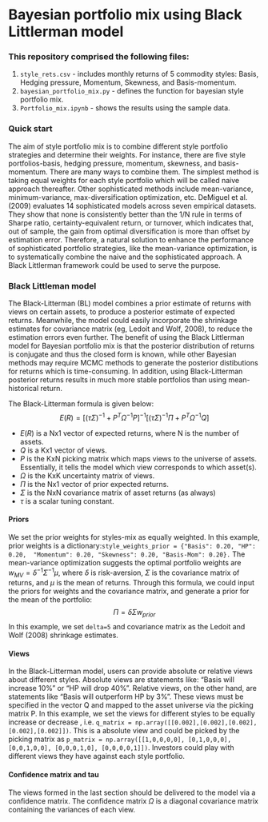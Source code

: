 # Bayesian portfolio mix using Black Littlerman model
### This repository comprised the following files:
1. `style_rets.csv` - includes monthly returns of 5 commodity styles: Basis, Hedging pressure, Momentum, Skewness, and Basis-momentum. 
2. `bayesian_portfolio_mix.py` - defines the function for bayesian style portfolio mix.
3. `Portfolio_mix.ipynb` - shows the results using the sample data.
### Quick start
The aim of style portfolio mix is to combine different style portfolio strategies and determine their weights. For instance, 
there are five style portfolios-basis, hedging pressure, momentum, skewness, and basis-momentum. There are many ways to 
combine them. The simplest method is taking equal weights for each style portfolio which will be called naive approach thereafter.
Other sophisticated methods include mean-variance, minimum-variance, max-diversification optimization, etc. DeMiguel et al. (2009)
evaluates 14 sophisticated models across seven empirical datasets. They show that none is consistently better than the  1/N rule in terms 
of Sharpe ratio, certainty-equivalent return, or turnover, which indicates that, out of sample, the gain from optimal diversification is 
more than offset by estimation error. Therefore, a natural solution to enhance the performance of sophisticated portfolio strategies, 
like the mean-variance optimization, is to systematically combine the naive and the sophisticated approach. A Black Littlerman
framework could be used to serve the purpose.

### Black Littleman model
The Black-Litterman (BL) model combines a prior estimate of returns with views on certain assets, to produce a posterior estimate of 
expected returns. Meanwhile, the model could easily incorporate the shrinkage estimates for covariance matrix (eg, Ledoit and Wolf, 2008),
to reduce the estimation errors even further. The benefit of using the Black Littlerman model for Bayesian portfolio mix is
that the posterior distribution of returns is conjugate and thus the closed form is known, while other Bayesian methods may require
MCMC methods to generate the posterior distibutions for returns which is time-consuming. In addition, using Black-Litterman posterior returns 
results in much more stable portfolios than using mean-historical return.

The Black-Litterman formula is given below:
$$E(R) = [(\tau \Sigma)^{-1}+P^T \Omega^{-1}P]^{-1}[(\tau \Sigma)^{-1}\Pi + P^T\Omega^{-1}Q]$$
* $E(R)$ is a Nx1 vector of expected returns, where N is the number of assets.
* $Q$ is a Kx1 vector of views.
* $P$ is the KxN picking matrix which maps views to the universe of assets. Essentially, it tells the model which view corresponds to which asset(s).
* $\Omega$ is the KxK uncertainty matrix of views.
* $\Pi$ is the Nx1 vector of prior expected returns.
* $\Sigma$ is the NxN covariance matrix of asset returns (as always)
* $\tau$ is a scalar tuning constant.

#### Priors
We set the prior weights for styles-mix as equally weighted. In this example, prior weights is a dictionary:`style_weights_prior = {"Basis": 0.20, "HP": 0.20, 
"Momentum": 0.20, "Skewness": 0.20, "Basis-Mom": 0.20}.` The mean-variance optimization suggests the optimal portfolio weights are
$w_{MV}=\delta^{-1}\Sigma^{-1}\mu$, where $\delta$ is risk-aversion, $\Sigma$ is the covariance matrix of returns, and $\mu$ is the mean of returns. 
Through this formula, we could input the priors for weights and the covariance matrix, and generate a prior for the mean of the portfolio:
$$\Pi=\delta\Sigma w_{prior}$$ 
In this example, we set `delta=5` and covariance matrix as the Ledoit and Wolf (2008) shrinkage estimates.

#### Views
In the Black-Litterman model, users can provide absolute or relative views about different styles. Absolute views are statements like: “Basis will increase 10%” 
or “HP will drop 40%”. Relative views, on the other hand, are statements like “Basis will outperform HP by 3%”. These views must be specified in the vector Q
 and mapped to the asset universe via the picking matrix P. In this example, we set the views for different styles to be equally increase or decrease
, i.e. `q_matrix = np.array([[0.002],[0.002],[0.002],[0.002],[0.002]])`. This is a absolute view and could be picked by the picking matrix as
`p_matrix = np.array([[1,0,0,0,0], [0,1,0,0,0], [0,0,1,0,0], [0,0,0,1,0], [0,0,0,0,1]])`. Investors could play with different views they have against
each style portfolio. 

#### Confidence matrix and tau
The views formed in the last section should be delivered to the model via a confidence matrix. The confidence matrix $\Omega$ is a diagonal covariance matrix 
containing the variances of each view.